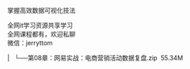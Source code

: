 掌握高效数据可视化技法

全网it学习资源共享学习<br>全网课程都有，欢迎私聊<br>微信：jerryttom<br>

| &nbsp;&nbsp;└──第08章：网易实战：电商营销活动数据复盘.zip &nbsp;55.34M